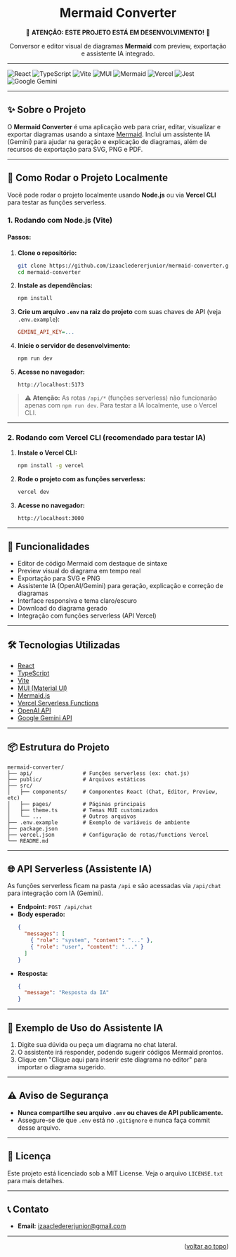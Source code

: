<div align="center">
  <a name="readme-top"></a>

  <h1>Mermaid Converter</h1>

🚧 **ATENÇÃO: ESTE PROJETO ESTÁ EM DESENVOLVIMENTO!** 🚧

  <p>
     Conversor e editor visual de diagramas <b>Mermaid</b> com preview, exportação e assistente IA integrado.
  </p>
</div>

---

<p align="center">

![React](https://img.shields.io/badge/React-18.x-blue?logo=react)
![TypeScript](https://img.shields.io/badge/TypeScript-4.x-blue?logo=typescript)
![Vite](https://img.shields.io/badge/Vite-4.x-yellow?logo=vite)
![MUI](https://img.shields.io/badge/MUI-5.x-blue?logo=mui)
![Mermaid](https://img.shields.io/badge/Mermaid-10.x-brightgreen?logo=mermaid)
![Vercel](https://img.shields.io/badge/Vercel-Serverless-black?logo=vercel)
![Jest](https://img.shields.io/badge/Jest-29.x-blue?logo=jest)
![Google Gemini](https://img.shields.io/badge/Google-Gemini-blue?logo=google)

</p>

---

## ✨ Sobre o Projeto

O **Mermaid Converter** é uma aplicação web para criar, editar, visualizar e exportar diagramas usando a sintaxe [Mermaid](https://mermaid-js.github.io/).
Inclui um assistente IA (Gemini) para ajudar na geração e explicação de diagramas, além de recursos de exportação para SVG, PNG e PDF.

---

## 🚀 Como Rodar o Projeto Localmente

Você pode rodar o projeto localmente usando **Node.js** ou via **Vercel CLI** para testar as funções serverless.

### 1. Rodando com Node.js (Vite)

#### Passos:

1. **Clone o repositório:**

   ```bash
   git clone https://github.com/izaacledererjunior/mermaid-converter.git
   cd mermaid-converter
   ```

2. **Instale as dependências:**

   ```bash
   npm install
   ```

3. **Crie um arquivo `.env` na raiz do projeto** com suas chaves de API (veja `.env.example`):

   ```ini
   GEMINI_API_KEY=...
   ```

4. **Inicie o servidor de desenvolvimento:**

   ```bash
   npm run dev
   ```

5. **Acesse no navegador:**

   ```
   http://localhost:5173
   ```

> ⚠️ **Atenção:** As rotas `/api/*` (funções serverless) não funcionarão apenas com `npm run dev`. Para testar a IA localmente, use o Vercel CLI.

---

### 2. Rodando com Vercel CLI (recomendado para testar IA)

1. **Instale o Vercel CLI:**

   ```bash
   npm install -g vercel
   ```

2. **Rode o projeto com as funções serverless:**

   ```bash
   vercel dev
   ```

3. **Acesse no navegador:**

   ```
   http://localhost:3000
   ```

---

## 🧠 Funcionalidades

- Editor de código Mermaid com destaque de sintaxe
- Preview visual do diagrama em tempo real
- Exportação para SVG e PNG
- Assistente IA (OpenAI/Gemini) para geração, explicação e correção de diagramas
- Interface responsiva e tema claro/escuro
- Download do diagrama gerado
- Integração com funções serverless (API Vercel)

---

## 🛠️ Tecnologias Utilizadas

- [React](https://react.dev/)
- [TypeScript](https://www.typescriptlang.org/)
- [Vite](https://vitejs.dev/)
- [MUI (Material UI)](https://mui.com/)
- [Mermaid.js](https://mermaid-js.github.io/)
- [Vercel Serverless Functions](https://vercel.com/docs/functions)
- [OpenAI API](https://platform.openai.com/)
- [Google Gemini API](https://ai.google.dev/)

---

## 📦 Estrutura do Projeto

```
mermaid-converter/
├── api/                # Funções serverless (ex: chat.js)
├── public/             # Arquivos estáticos
├── src/
│   ├── components/     # Componentes React (Chat, Editor, Preview, etc)
│   ├── pages/          # Páginas principais
│   ├── theme.ts        # Temas MUI customizados
│   └── ...             # Outros arquivos
├── .env.example        # Exemplo de variáveis de ambiente
├── package.json
├── vercel.json         # Configuração de rotas/functions Vercel
└── README.md
```

---

## 🌐 API Serverless (Assistente IA)

As funções serverless ficam na pasta `/api` e são acessadas via `/api/chat` para integração com IA (Gemini).

- **Endpoint:** `POST /api/chat`
- **Body esperado:**
  ```json
  {
    "messages": [
      { "role": "system", "content": "..." },
      { "role": "user", "content": "..." }
    ]
  }
  ```
- **Resposta:**
  ```json
  {
    "message": "Resposta da IA"
  }
  ```

---

## 📝 Exemplo de Uso do Assistente IA

1. Digite sua dúvida ou peça um diagrama no chat lateral.
2. O assistente irá responder, podendo sugerir códigos Mermaid prontos.
3. Clique em "Clique aqui para inserir este diagrama no editor" para importar o diagrama sugerido.

---

## ⚠️ Aviso de Segurança

- **Nunca compartilhe seu arquivo `.env` ou chaves de API publicamente.**
- Assegure-se de que `.env` está no `.gitignore` e nunca faça commit desse arquivo.

---

## 📄 Licença

Este projeto está licenciado sob a MIT License. Veja o arquivo `LICENSE.txt` para mais detalhes.

---

## 📞 Contato

- **Email:** izaacledererjunior@gmail.com

---

<p align="right">(<a href="#readme-top">voltar ao topo</a>)</p>
